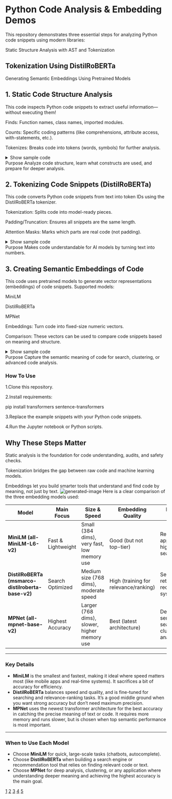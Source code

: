 # Python Code Analysis & Embedding Demos
This repository demonstrates three essential steps for analyzing Python code snippets using modern libraries:

Static Structure Analysis with AST and Tokenization

## Tokenization Using DistilRoBERTa

Generating Semantic Embeddings Using Pretrained Models

## 1. Static Code Structure Analysis
This code inspects Python code snippets to extract useful information—without executing them!

Finds: Function names, class names, imported modules.

Counts: Specific coding patterns (like comprehensions, attribute access, with-statements, etc.).

Tokenizes: Breaks code into tokens (words, symbols) for further analysis.

<details> <summary>Show sample code</summary>
python
import ast
import tokenize
import io

class CodeAnalyzer(ast.NodeVisitor):
    # ... (Class definition code)
    pass

def tokenize_code(code):
    # ... (Tokenization code)
    pass

snippets = [
    # ... (Your code snippets)
]

for code in snippets:
    # ... (Analysis code)
    pass
</details>
Purpose
Analyze code structure, learn what constructs are used, and prepare for deeper analysis.

## 2. Tokenizing Code Snippets (DistilRoBERTa)
This code converts Python code snippets from text into token IDs using the DistilRoBERTa tokenizer.

Tokenization: Splits code into model-ready pieces.

Padding/Truncation: Ensures all snippets are the same length.

Attention Masks: Marks which parts are real code (not padding).

<details> <summary>Show sample code</summary>
python
from transformers import AutoTokenizer

tokenizer = AutoTokenizer.from_pretrained("distilroberta-base")

encoded_inputs = tokenizer(
    snippets,
    padding=True,
    truncation=True,
    return_tensors="pt"
)
# ... (Printing results)
</details>
Purpose
Makes code understandable for AI models by turning text into numbers.

## 3. Creating Semantic Embeddings of Code
This code uses pretrained models to generate vector representations (embeddings) of code snippets. Supported models:

MiniLM

DistilRoBERTa

MPNet

Embeddings: Turn code into fixed-size numeric vectors.

Comparison: These vectors can be used to compare code snippets based on meaning and structure.

<details> <summary>Show sample code</summary>
python
from sentence_transformers import SentenceTransformer

model_minilm = SentenceTransformer('sentence-transformers/all-MiniLM-L6-v2')
model_distilroberta = SentenceTransformer('sentence-transformers/msmarco-distilroberta-base-v2')
model_mpnet = SentenceTransformer('sentence-transformers/all-mpnet-base-v2')

embeddings_minilm = model_minilm.encode(snippets, normalize_embeddings=True)
embeddings_distilroberta = model_distilroberta.encode(snippets, normalize_embeddings=True)
embeddings_mpnet = model_mpnet.encode(snippets, normalize_embeddings=True)
</details>
Purpose
Capture the semantic meaning of code for search, clustering, or advanced code analysis.

### How To Use
1.Clone this repository.

2.Install requirements:

pip install transformers sentence-transformers

3.Replace the example snippets with your Python code snippets.

4.Run the Jupyter notebook or Python scripts.

## Why These Steps Matter
Static analysis is the foundation for code understanding, audits, and safety checks.

Tokenization bridges the gap between raw code and machine learning models.

Embeddings let you build smarter tools that understand and find code by meaning, not just by text.
![generated-image](https://github.com/user-attachments/assets/dfdc904e-2d47-4924-b15a-6d8cc2d37f5c)
Here is a clear comparison of the three embedding models used:

| Model                        | Main Focus           | Size & Speed         | Embedding Quality        | Best Use Cases                             |
|------------------------------|----------------------|----------------------|-------------------------|--------------------------------------------|
| **MiniLM (all-MiniLM-L6-v2)**| Fast & Lightweight   | Small (384 dims), very fast, low memory use | Good (but not top-tier)   | Real-time apps, mobile, high-volume search |
| **DistilRoBERTa (msmarco-distilroberta-base-v2)** | Search Optimized      | Medium size (768 dims), moderate speed     | High (training for relevance/ranking)      | Search, retrieval, recommender systems     |
| **MPNet (all-mpnet-base-v2)**| Highest Accuracy     | Larger (768 dims), slower, higher memory use| Best (latest architecture)                 | Deep semantic search, clustering, analysis |

***

### Key Details

- **MiniLM** is the smallest and fastest, making it ideal where speed matters most (like mobile apps and real-time systems). It sacrifices a bit of accuracy for efficiency.
- **DistilRoBERTa** balances speed and quality, and is fine-tuned for searching and relevance-ranking tasks. It’s a good middle ground when you want strong accuracy but don’t need maximum precision.
- **MPNet** uses the newest transformer architecture for the best accuracy in catching the precise meaning of text or code. It requires more memory and runs slower, but is chosen when top semantic performance is most important.

***

### When to Use Each Model

- Choose **MiniLM** for quick, large-scale tasks (chatbots, autocomplete).
- Choose **DistilRoBERTa** when building a search engine or recommendation tool that relies on finding relevant code or text.
- Choose **MPNet** for deep analysis, clustering, or any application where understanding deeper meaning and achieving the highest accuracy is the main goal.

[1](https://www.sbert.net/docs/sentence_transformer/pretrained_models.html)
[2](https://www.reddit.com/r/LocalLLaMA/comments/16cdsv6/which_sentence_transformer_is_the_best_one_for/)
[3](https://milvus.io/ai-quick-reference/what-are-some-popular-pretrained-sentence-transformer-models-and-how-do-they-differ-for-example-allminilml6v2-vs-allmpnetbasev2)
[4](https://zilliz.com/ai-faq/how-do-the-various-sbert-models-compare-to-each-other)
[5](https://cholakovit.com/ai/embeddings/sentence-transformers)

